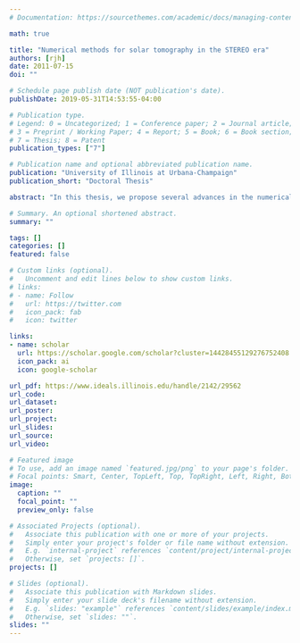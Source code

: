 ```yaml
---
# Documentation: https://sourcethemes.com/academic/docs/managing-content/

math: true

title: "Numerical methods for solar tomography in the STEREO era"
authors: [rjh]
date: 2011-07-15
doi: ""

# Schedule page publish date (NOT publication's date).
publishDate: 2019-05-31T14:53:55-04:00

# Publication type.
# Legend: 0 = Uncategorized; 1 = Conference paper; 2 = Journal article;
# 3 = Preprint / Working Paper; 4 = Report; 5 = Book; 6 = Book section;
# 7 = Thesis; 8 = Patent
publication_types: ["7"]

# Publication name and optional abbreviated publication name.
publication: "University of Illinois at Urbana-Champaign"
publication_short: "Doctoral Thesis"

abstract: "In this thesis, we propose several advances in the numerical and computational algorithms that are used to determine tomographic estimates of physical parameters in the solar corona. We focus on methods for both global dynamic estimation of the coronal electron density and estimation of local transient phenomena, such as coronal mass ejections, from empirical observations acquired by instruments onboard the STEREO spacecraft. We present a first look at tomographic reconstructions of the solar corona from multiple points-of-view, which motivates the developments in this thesis. In particular, we propose a method for linear equality constrained state estimation that leads toward more physical global dynamic solar tomography estimates. We also present a formulation of the local static estimation problem, i.e., the tomographic estimation of local events and structures like coronal mass ejections, that couples the tomographic imaging problem to a phase field based level set method. This formulation will render feasible the 3D tomography of coronal mass ejections from limited observations. Finally, we develop a scalable algorithm for ray tracing dense meshes, which allows efficient computation of many of the tomographic projection matrices needed for the applications in this thesis."

# Summary. An optional shortened abstract.
summary: ""

tags: []
categories: []
featured: false

# Custom links (optional).
#   Uncomment and edit lines below to show custom links.
# links:
# - name: Follow
#   url: https://twitter.com
#   icon_pack: fab
#   icon: twitter

links:
- name: scholar
  url: https://scholar.google.com/scholar?cluster=14428455129276752408
  icon_pack: ai
  icon: google-scholar

url_pdf: https://www.ideals.illinois.edu/handle/2142/29562
url_code:
url_dataset:
url_poster:
url_project:
url_slides:
url_source:
url_video:

# Featured image
# To use, add an image named `featured.jpg/png` to your page's folder. 
# Focal points: Smart, Center, TopLeft, Top, TopRight, Left, Right, BottomLeft, Bottom, BottomRight.
image:
  caption: ""
  focal_point: ""
  preview_only: false

# Associated Projects (optional).
#   Associate this publication with one or more of your projects.
#   Simply enter your project's folder or file name without extension.
#   E.g. `internal-project` references `content/project/internal-project/index.md`.
#   Otherwise, set `projects: []`.
projects: []

# Slides (optional).
#   Associate this publication with Markdown slides.
#   Simply enter your slide deck's filename without extension.
#   E.g. `slides: "example"` references `content/slides/example/index.md`.
#   Otherwise, set `slides: ""`.
slides: ""
---
```

